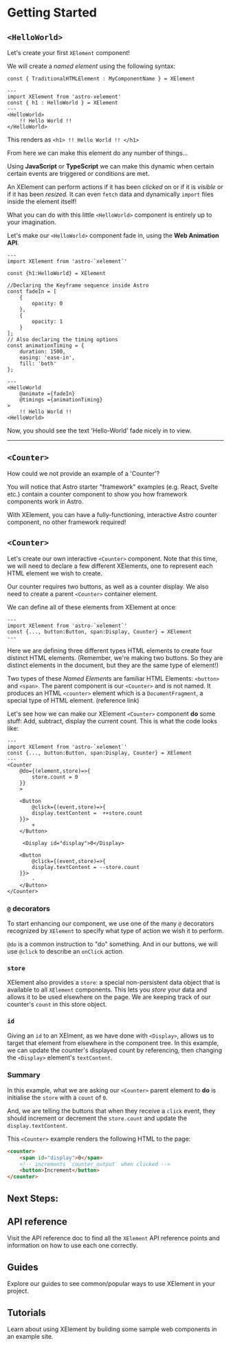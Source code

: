 # Getting Started

## `<HelloWorld>`

Let's create your first `XElement` component!

We will create a *named element* using the following syntax:

`const { TraditionalHTMLElement : MyComponentName } = XElement`

```astro
---
import XElement from 'astro-xelement'
const { h1 : HelloWorld } = XElement
---
<HelloWorld>
    !! Hello World !!
</HelloWorld>
```

This renders as `<h1> !! Hello World !! </h1>`

From here we can make this element do any number of things...

Using **JavaScript** or **TypeScript** we can make this dynamic when certain certain events are triggered or conditions are met.

An XElement can perform actions if it has been *clicked* on or if it is *visible* or if it has been *resized.* It can even `fetch` data and dynamically `import` files inside the element itself!

What you can do with this little `<HelloWorld>` component is entirely up to your imagination.

Let's make our `<HelloWorld>` component fade in, using the **Web Animation API**.

```astro
---
import XElement from 'astro-`xelement`'

const {h1:HelloWorld} = XElement

//Declaring the Keyframe sequence inside Astro
const fadeIn = [
    { 
        opacity: 0
    },
    {
        opacity: 1
    }
];
// Also declaring the timing options
const animationTiming = {
    duration: 1500,
    easing: 'ease-in',
    fill: 'both'
};

---
<HelloWorld
    @animate ={fadeIn}
    @timings ={animationTiming}
>
    !! Hello World !!
<HelloWorld>
```

Now, you should see the text 'Hello-World' fade nicely in to view.

-----------------------

## `<Counter>`

How could we not provide an example of a 'Counter'?

You will notice that Astro starter "framework" examples (e.g. React, Svelte etc.) contain a counter component to show you how framework components work in Astro.

With XElement, you can have a fully-functioning, interactive *Astro* counter component, no other framework required!


## `<Counter>`

Let's create our own interactive `<Counter>` component. Note that this time, we will need to declare a few different XElements, one to represent each HTML element we wish to create.

Our counter requires two buttons, as well as a counter display. We also need to create a parent `<Counter>` container element. 

We can define all of these elements from XElement at once:

```astro
---
import XElement from 'astro-`xelement`'
const {..., button:Button, span:Display, Counter} = XElement
---
```

Here we are defining three different types HTML elements to create four distinct HTML elements. (Remember, we're making two buttons. So they are distinct elements in the document, but they are the same type of element!) 

Two types of these *Named Elements* are familiar HTML Elements: `<button>` and `<span>`. The parent component is our `<Counter>` and is not named. It produces an HTML `<counter>` element which is a `DocumentFragment`, a special type of HTML element. (reference link)

Let's see how we can make our XElement `<Counter>` component **do** some stuff: Add, subtract, display the current count. This is what the code looks like:

```astro
---
import XElement from 'astro-`xelement`'
const {..., button:Button, span:Display, Counter} = XElement
---
<Counter
    @do={(element,store)=>{
        store.count = 0 
    }}
    >
    
    <Button 
        @click={(event,store)=>{ 
        display.textContent =  ++store.count
    }}>
        +
    </Button>
    
     <Display id="display">0</Display>
    
    <Button 
        @click={(event,store)=>{
        display.textContent = --store.count
    }}>
        -
    </Button>
</Counter>
```
### `@` decorators
To start enhancing our component, we use one of the many `@` decorators recognized by `XElement` to specify what type of action we wish it to perform.

`@do` is a common instruction to "do" something. And in our buttons, we will use `@click` to describe an `onClick` action.

### `store`

XElement also provides a `store`: a special non-persistent data object that is available to all `XElement` components. This lets you *store* your data and allows it to be used elsewhere on the page. We are keeping track of our counter's `count` in this store object.

### `id`

Giving an `id` to an XElment, as we have done with `<Display>`, allows us to target that element from elsewhere in the component tree. In this example, we can update the counter's displayed count by referencing, then changing the `<Display>` element's `textContent`.

### Summary 
In this example, what we are asking our `<Counter>` parent element to **do**  is initialise the `store` with a `count` of `0`. 

And, we are telling the buttons that when they receive a `click` event, they should increment or decrement the `store.count` and update the `display.textContent`.

This `<Counter>` example renders the following HTML to the page:
```html
<counter>
    <span id="display">0</span>
    <!-- increments `counter_output` when clicked -->
    <button>Increment</button> 
</counter>

```

## Next Steps:

## API reference

Visit the API reference doc to find all the `XElement` API reference points and information on how to use each one correctly.

## Guides
Explore our guides to see common/popular ways to use XElement in your project.

## Tutorials
Learn about using XElement by building some sample web components in an example site.


